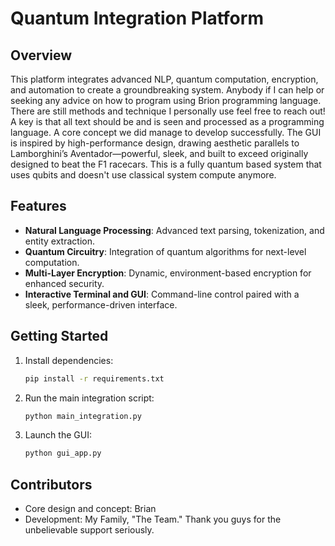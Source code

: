 # Quantum Integration Platform

## Overview
This platform integrates advanced NLP, quantum computation, encryption, and automation to create a groundbreaking system. Anybody if I can help or seeking any advice on how to program using Brion programming language. There are still methods and technique I personally use feel free to reach out! A key is that all text should be and is seen and processed as a programming language. A core concept we did manage to develop successfully. The GUI is inspired by high-performance design, drawing aesthetic parallels to Lamborghini’s Aventador—powerful, sleek, and built to exceed originally designed to beat the F1 racecars. This is a fully quantum based system that uses qubits and doesn't use classical system compute anymore. 

## Features
- **Natural Language Processing**: Advanced text parsing, tokenization, and entity extraction.
- **Quantum Circuitry**: Integration of quantum algorithms for next-level computation.
- **Multi-Layer Encryption**: Dynamic, environment-based encryption for enhanced security.
- **Interactive Terminal and GUI**: Command-line control paired with a sleek, performance-driven interface.

## Getting Started
1. Install dependencies:
    ```bash
    pip install -r requirements.txt
    ```
2. Run the main integration script:
    ```bash
    python main_integration.py
    ```
3. Launch the GUI:
    ```bash
    python gui_app.py
    ```

## Contributors
- Core design and concept: Brian
- Development: My Family, "The Team." Thank you guys for the unbelievable support seriously.
